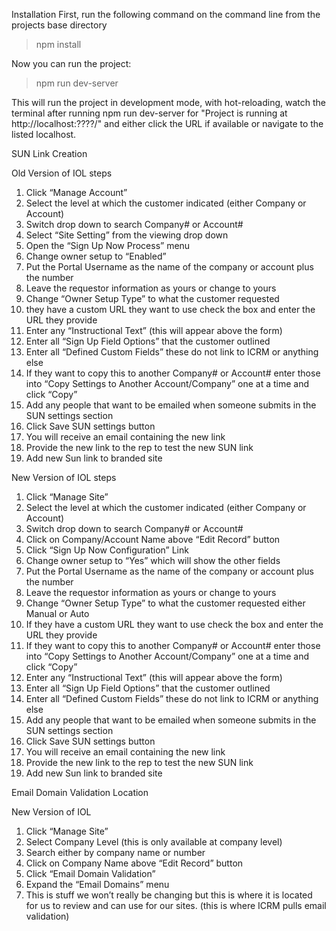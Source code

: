 Installation
First, run the following command on the command line from the projects base directory

> npm install

Now you can run the project:

> npm run dev-server

This will run the project in development mode, with hot-reloading, watch the terminal after running npm run dev-server for "Project is running at http://localhost:????/" and either click the URL if available or navigate to the listed localhost.

SUN Link Creation

Old Version of IOL steps

1.	Click “Manage Account”
2.	Select the level at which the customer indicated (either Company or Account)
3.	Switch drop down to search Company# or Account#
4.	Select “Site Setting” from the viewing drop down
5.	Open the “Sign Up Now Process” menu
6.	Change owner setup to “Enabled”
7.	Put the Portal Username as the name of the company or account plus the number
8.	Leave the requestor information as yours or change to yours
9.	Change “Owner Setup Type” to what the customer requested
10.	they have a custom URL they want to use check the box and enter the URL they provide
11.	Enter any “Instructional Text” (this will appear above the form)
12.	Enter all “Sign Up Field Options” that the customer outlined
13.	Enter all “Defined Custom Fields” these do not link to ICRM or anything else
14.	If they want to copy this to another Company# or Account# enter those into “Copy Settings to Another Account/Company” one at a time and click “Copy”
15.	Add any people that want to be emailed when someone submits in the SUN settings section
16.	Click Save SUN settings button
17.	You will receive an email containing the new link
18.	Provide the new link to the rep to test the new SUN link
19.	Add new Sun link to branded site

New Version of IOL steps

1.	Click “Manage Site”
2.	Select the level at which the customer indicated (either Company or Account)
3.	Switch drop down to search Company# or Account#
4.	Click on Company/Account Name above “Edit Record” button
5.	Click “Sign Up Now Configuration” Link
6.	Change owner setup to “Yes” which will show the other fields
7.	Put the Portal Username as the name of the company or account plus the number
8.	Leave the requestor information as yours or change to yours
9.	Change “Owner Setup Type” to what the customer requested either Manual or Auto
10.	If they have a custom URL they want to use check the box and enter the URL they provide
11.	If they want to copy this to another Company# or Account# enter those into “Copy Settings to Another Account/Company” one at a time and click “Copy”
12.	Enter any “Instructional Text” (this will appear above the form)
13.	Enter all “Sign Up Field Options” that the customer outlined
14.	Enter all “Defined Custom Fields” these do not link to ICRM or anything else
15.	Add any people that want to be emailed when someone submits in the SUN settings section
16.	Click Save SUN settings button
17.	You will receive an email containing the new link
18.	Provide the new link to the rep to test the new SUN link
19.	Add new Sun link to branded site


Email Domain Validation Location

New Version of IOL

1.	Click “Manage Site”
2.	Select Company Level (this is only available at company level)
3.	Search either by company name or number
4.	Click on Company Name above “Edit Record” button
5.	Click “Email Domain Validation”
6.	Expand the “Email Domains” menu
7.	This is stuff we won’t really be changing but this is where it is located for us to review and can use for our sites. (this is where ICRM pulls email validation)


